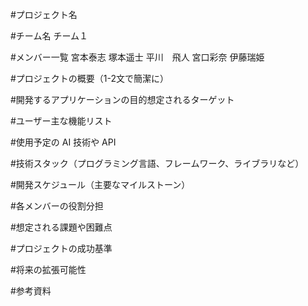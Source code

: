 #プロジェクト名

#チーム名
チーム１

#メンバー一覧
宮本泰志
塚本遥士
平川　飛人
宮口彩奈
伊藤瑞姫

#プロジェクトの概要（1-2文で簡潔に）


#開発するアプリケーションの目的想定されるターゲット

#ユーザー主な機能リスト

#使用予定の AI 技術や API

#技術スタック（プログラミング言語、フレームワーク、ライブラリなど）

#開発スケジュール（主要なマイルストーン）

#各メンバーの役割分担

#想定される課題や困難点

#プロジェクトの成功基準

#将来の拡張可能性

#参考資料